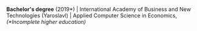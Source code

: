 **Bachelor's degree** (2019\*) | International Academy of Business and New Technologies (Yaroslavl) | Applied Computer Science in Economics, _(\*Incomplete higher education)_
